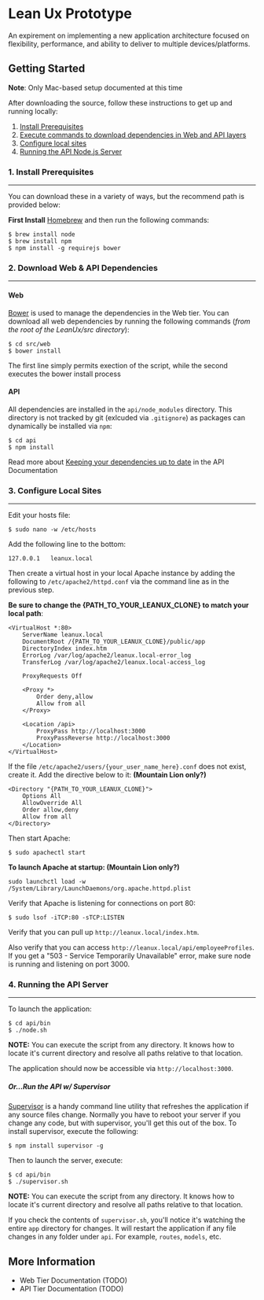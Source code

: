 # Lean Ux Prototype

An expirement on implementing a new application architecture focused on flexibility, performance, and ability to deliver to multiple devices/platforms.

## Getting Started

**Note**: Only Mac-based setup documented at this time

After downloading the source, follow these instructions to get up and running locally:

1. [Install Prerequisites](##1-install-prerequisites)
2. [Execute commands to download dependencies in Web and API layers](#2-download-web--api-dependencies) 
3. [Configure local sites](#3-configure-local-sites)
4. [Running the API Node.js Server](#4-running-the-api-server)

### 1. Install Prerequisites
----------------------------

You can download these in a variety of ways, but the recommend path is provided below:

**First Install** [Homebrew](https://github.com/mxcl/homebrew/wiki/Installation) and then run the following commands:

	$ brew install node
	$ brew install npm
	$ npm install -g requirejs bower

### 2. Download Web & API Dependencies
--------------------------------------

#### Web
[Bower](https://github.com/twitter/bower) is used to manage the dependencies in the Web tier.  You can download all web dependencies by running the following commands (*from the root of the LeanUx/src directory*):
 
	$ cd src/web
	$ bower install

The first line simply permits exection of the script, while the second executes the bower install process

#### API
All dependencies are installed in the `api/node_modules` directory. This directory is not tracked by git (exlcuded via `.gitignore`)
as packages can dynamically be installed via `npm`:
	
	$ cd api
	$ npm install
   
Read more about
[Keeping your dependencies up to date](https://github.com/DannyDouglass/LeanUx/blob/master/docs/api_bootstrap.md) in the API Documentation

### 3. Configure Local Sites
----------------------------

Edit your hosts file:

	$ sudo nano -w /etc/hosts

Add the following line to the bottom:

	127.0.0.1	leanux.local
	
Then create a virtual host in your local Apache instance by adding the following to `/etc/apache2/httpd.conf` via the command line as in the previous step.  

**Be sure to change the {PATH_TO_YOUR_LEANUX_CLONE} to match your local path**:

	<VirtualHost *:80>
    	ServerName leanux.local
    	DocumentRoot /{PATH_TO_YOUR_LEANUX_CLONE}/public/app
    	DirectoryIndex index.htm
    	ErrorLog /var/log/apache2/leanux.local-error_log
    	TransferLog /var/log/apache2/leanux.local-access_log

    	ProxyRequests Off

    	<Proxy *>
        	Order deny,allow
        	Allow from all
    	</Proxy>

    	<Location /api>
        	ProxyPass http://localhost:3000
        	ProxyPassReverse http://localhost:3000
    	</Location>
	</VirtualHost>
	
If the file `/etc/apache2/users/{your_user_name_here}.conf` does not exist, create it. Add the directive below to it: **(Mountain Lion only?)**

	<Directory "{PATH_TO_YOUR_LEANUX_CLONE}">
    	Options All
    	AllowOverride All
    	Order allow,deny
    	Allow from all
	</Directory>
	
Then start Apache:

	$ sudo apachectl start
	
**To launch Apache at startup: (Mountain Lion only?)**

	sudo launchctl load -w /System/Library/LaunchDaemons/org.apache.httpd.plist
	
Verify that Apache is listening for connections on port 80:

	$ sudo lsof -iTCP:80 -sTCP:LISTEN
	
Verify that you can pull up `http://leanux.local/index.htm`.

Also verify that you can access `http://leanux.local/api/employeeProfiles`. If you get a "503 - Service Temporarily Unavailable" error, make sure node is running and listening on port 3000.

### 4. Running the API Server
-----------------------------

To launch the application:

    $ cd api/bin
    $ ./node.sh

**NOTE:** You can execute the script from any directory. It knows how to locate
it's current directory and resolve all paths relative to that location.

The application should now be accessible via `http://localhost:3000`.

##### Or…Run the API w/ Supervisor
[Supervisor](https://github.com/isaacs/node-supervisor) is a handy command line utility that refreshes the application if any source files change. Normally you have to reboot your server if you change any code, but with supervisor, you'll get this out of the box. To install supervisor, execute the following:

    $ npm install supervisor -g

Then to launch the server, execute:

    $ cd api/bin
    $ ./supervisor.sh

**NOTE:** You can execute the script from any directory. It knows how to locate
it's current directory and resolve all paths relative to that location.

If you check the contents of `supervisor.sh`, you'll notice it's watching the
entire `app` directory for changes. It will restart the application if any
file changes in any folder under `api`. For example, `routes`, `models`, etc.

## More Information

* Web Tier Documentation (TODO)
* API Tier Documentation (TODO)
